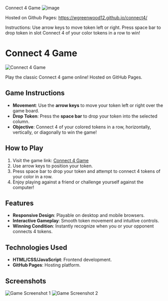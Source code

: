 Connect 4 Game
![image](https://github.com/user-attachments/assets/3ed0750c-b4f0-48ac-a9c7-4e7525421ad7)

Hosted on Github Pages:
https://wgreenwood12.github.io/connect4/

Instructions:
Use arrow keys to move token left or right.
Press space bar to drop token in slot
Connect 4 of your color tokens in a row to win!
# Connect 4 Game

![Connect 4 Game](https://github.com/user-attachments/assets/3ed0750c-b4f0-48ac-a9c7-4e7525421ad7)

Play the classic Connect 4 game online! Hosted on GitHub Pages.

## Game Instructions
- **Movement**: Use the **arrow keys** to move your token left or right over the game board.
- **Drop Token**: Press the **space bar** to drop your token into the selected column.
- **Objective**: Connect 4 of your colored tokens in a row, horizontally, vertically, or diagonally to win the game!

## How to Play
1. Visit the game link: [Connect 4 Game](https://wgreenwood12.github.io/connect4/)
2. Use arrow keys to position your token.
3. Press space bar to drop your token and attempt to connect 4 tokens of your color in a row.
4. Enjoy playing against a friend or challenge yourself against the computer!

## Features
- **Responsive Design**: Playable on desktop and mobile browsers.
- **Interactive Gameplay**: Smooth token movement and intuitive controls.
- **Winning Condition**: Instantly recognize when you or your opponent connects 4 tokens.

## Technologies Used
- **HTML/CSS/JavaScript**: Frontend development.
- **GitHub Pages**: Hosting platform.

## Screenshots
![Game Screenshot 1](https://example.com/screenshot1.png)
![Game Screenshot 2](https://example.com/screenshot2.png)
